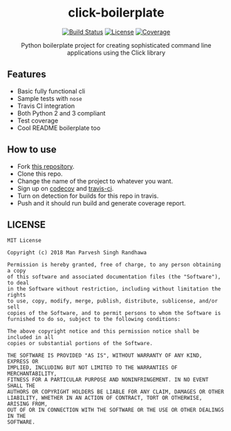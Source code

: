 <div align="center">
  <h1>click-boilerplate</h1>

  <a href="https://travis-ci.org/manparvesh/click-boilerplate/builds" target="_blank"><img src="https://img.shields.io/travis-ci/manparvesh/click-boilerplate.svg?style=for-the-badge" alt="Build Status"></a> 
  <a href="https://manparvesh.mit-license.org/" target="_blank"><img src="https://img.shields.io/badge/license-MIT-blue.svg?longCache=true&style=for-the-badge" alt="License"></a> 
  <a href="https://codecov.io/gh/manparvesh/click-boilerplate" target="_blank"><img src="https://img.shields.io/codecov/c/github/manparvesh/click-boilerplate/master.svg?style=for-the-badge" alt="Coverage"></a>
  <p>Python boilerplate project for creating sophisticated command line applications using the Click library</p>
</div>

## Features
- Basic fully functional cli
- Sample tests with `nose`
- Travis CI integration
- Both Python 2 and 3 compliant
- Test coverage
- Cool README boilerplate too

## How to use
- Fork [this repository](https://github.com/manparvesh/click-boilerplate).
- Clone this repo.
- Change the name of the project to whatever you want.
- Sign up on [codecov](https://codecov.io) and [travis-ci](https://travis-ci.org).
- Turn on detection for builds for this repo in travis.
- Push and it should run build and generate coverage report.

## LICENSE

```
MIT License

Copyright (c) 2018 Man Parvesh Singh Randhawa

Permission is hereby granted, free of charge, to any person obtaining a copy
of this software and associated documentation files (the "Software"), to deal
in the Software without restriction, including without limitation the rights
to use, copy, modify, merge, publish, distribute, sublicense, and/or sell
copies of the Software, and to permit persons to whom the Software is
furnished to do so, subject to the following conditions:

The above copyright notice and this permission notice shall be included in all
copies or substantial portions of the Software.

THE SOFTWARE IS PROVIDED "AS IS", WITHOUT WARRANTY OF ANY KIND, EXPRESS OR
IMPLIED, INCLUDING BUT NOT LIMITED TO THE WARRANTIES OF MERCHANTABILITY,
FITNESS FOR A PARTICULAR PURPOSE AND NONINFRINGEMENT. IN NO EVENT SHALL THE
AUTHORS OR COPYRIGHT HOLDERS BE LIABLE FOR ANY CLAIM, DAMAGES OR OTHER
LIABILITY, WHETHER IN AN ACTION OF CONTRACT, TORT OR OTHERWISE, ARISING FROM,
OUT OF OR IN CONNECTION WITH THE SOFTWARE OR THE USE OR OTHER DEALINGS IN THE
SOFTWARE.
```
